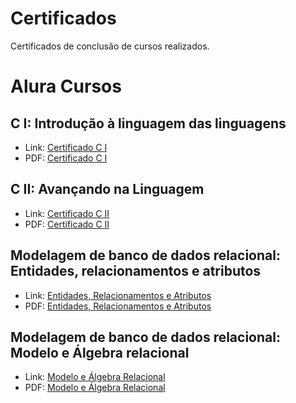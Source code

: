# Certificados
Certificados de conclusão de cursos realizados.

# Alura Cursos

## C I: Introdução à linguagem das linguagens

- Link: [Certificado C I](https://cursos.alura.com.br/certificate/29ceaf6e-e73b-4f5f-bf5b-6b67a522a350)
- PDF: [Certificado C I](https://github.com/dario-gms/Certificados/files/8111337/Certificado.C.I.pdf)

## C II: Avançando na Linguagem

- Link: [Certificado C II](https://cursos.alura.com.br/certificate/c7af847e-db45-46e8-9952-64af2da6adbc)
- PDF: [Certificado C II](https://github.com/dario-gms/Certificados/files/8111368/Certificado.C.II.pdf)

## Modelagem de banco de dados relacional: Entidades, relacionamentos e atributos

- Link: [Entidades, Relacionamentos e Atributos](https://cursos.alura.com.br/certificate/32965d3a-8016-4f68-b699-f70f6981d246) 
- PDF: [Entidades, Relacionamentos e Atributos](https://github.com/dario-gms/Certificados/files/8111410/Modelagem.de.dados.I.pdf)

## Modelagem de banco de dados relacional: Modelo e Álgebra relacional

- Link: [Modelo e Álgebra Relacional](https://cursos.alura.com.br/certificate/07bc3ea1-7243-45bc-8e87-81f8e6dc25e1)
- PDF: [Modelo e Álgebra Relacional](https://github.com/dario-gms/Certificados/files/8179656/Algebra.Relacional.pdf)
